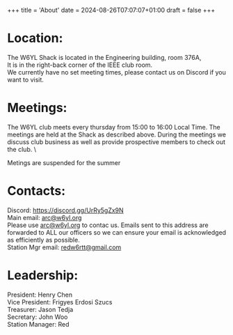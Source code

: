 +++
title = 'About'
date = 2024-08-26T07:07:07+01:00
draft = false
+++

# Location:
The W6YL Shack is located in the Engineering building, room 376A, \
It is in the right-back corner of the IEEE club room. \
We currently have no set meeting times, please contact us on Discord if you want to visit.

# Meetings:
The W6YL club meets every thursday from 15:00 to 16:00 Local Time. The meetings are held at the Shack as described above. During the meetings we discuss club business as well as provide prospective members to check out the club. \

Metings are suspended for the summer

# Contacts:
Discord: https://discord.gg/UrRy5gZx9N \
Main email: arc@w6yl.org \
Please use arc@w6yl.org to contac us. Emails sent to this address are forwarded to ALL our officers so we can ensure your email is acknowledged as efficiently as possible. \
Station Mgr email: redw6rtt@gmail.com

# Leadership:
President: Henry Chen \
Vice President: Frigyes Erdosi Szucs \
Treasurer: Jason Tedja \
Secretary: John Woo \
Station Manager: Red